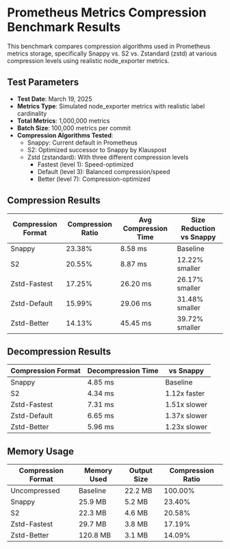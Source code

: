 # Prometheus Metrics Compression Benchmark Results

This benchmark compares compression algorithms used in Prometheus metrics storage, specifically Snappy vs. S2 vs. Zstandard (zstd) at various compression levels using realistic node_exporter metrics.

## Test Parameters

- **Test Date**: March 19, 2025
- **Metrics Type**: Simulated node_exporter metrics with realistic label cardinality
- **Total Metrics**: 1,000,000 metrics
- **Batch Size**: 100,000 metrics per commit
- **Compression Algorithms Tested**:
  - Snappy: Current default in Prometheus
  - S2: Optimized successor to Snappy by Klauspost
  - Zstd (zstandard): With three different compression levels
    - Fastest (level 1): Speed-optimized
    - Default (level 3): Balanced compression/speed
    - Better (level 7): Compression-optimized

## Compression Results

| Compression Format | Compression Ratio | Avg Compression Time | Size Reduction vs Snappy |
|-------------------|------------------|---------------------|-------------------------|
| Snappy             | 23.38%           | 8.58 ms              | Baseline                |
| S2                 | 20.55%           | 8.87 ms              | 12.22% smaller         |
| Zstd-Fastest       | 17.25%           | 26.20 ms             | 26.17% smaller         |
| Zstd-Default       | 15.99%           | 29.06 ms             | 31.48% smaller         |
| Zstd-Better        | 14.13%           | 45.45 ms             | 39.72% smaller         |

## Decompression Results

| Compression Format | Decompression Time | vs Snappy    |
|-------------------|-------------------|--------------|
| Snappy             | 4.85 ms            | Baseline     |
| S2                 | 4.34 ms            | 1.12x faster |
| Zstd-Fastest       | 7.31 ms            | 1.51x slower |
| Zstd-Default       | 6.65 ms            | 1.37x slower |
| Zstd-Better        | 5.96 ms            | 1.23x slower |

## Memory Usage

| Compression Format | Memory Used     | Output Size   | Compression Ratio |
|-------------------|----------------|---------------|-------------------|
| Uncompressed       | Baseline       | 22.2 MB       | 100.00%           |
| Snappy             | 25.9 MB        | 5.2 MB        | 23.40%            |
| S2                 | 22.3 MB        | 4.6 MB        | 20.58%            |
| Zstd-Fastest       | 29.7 MB        | 3.8 MB        | 17.19%            |
| Zstd-Better        | 120.8 MB       | 3.1 MB        | 14.09%            |

